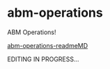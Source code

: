 # abm-operations
ABM Operations!

[abm-operations-readmeMD](https://user-images.githubusercontent.com/52510538/143882956-954193a6-a845-462e-96c0-afbc6013d85f.png)

EDITING IN PROGRESS...
